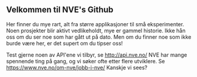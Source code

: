 ## Velkommen til NVE's Github

Her finner du mye rart, alt fra større applikasjoner til små eksperimenter.
Noen prosjekter blir aktivt vedlikeholdt, mye er gammel historie.
Ikke hån oss om du ser noe som har gått ut på dato. Men om du finner noe som ikke burde være her, er det supert om du tipser oss!

Test gjerne noen av API'ene vi tilbyr, se http://api.nve.no/
NVE har mange spennende ting på gang, og vi søker ofte etter flere utviklere. Se https://www.nve.no/om-nve/jobb-i-nve/ 
Kanskje vi sees?
